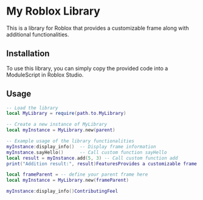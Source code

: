 # My Roblox Library

This is a library for Roblox that provides a customizable frame along with additional functionalities.

## Installation

To use this library, you can simply copy the provided code into a ModuleScript in Roblox Studio.

## Usage

```lua
-- Load the library
local MyLibrary = require(path.to.MyLibrary)

-- Create a new instance of MyLibrary
local myInstance = MyLibrary.new(parent)

-- Example usage of the library functionalities
myInstance:display_info()  -- Display frame information
myInstance.sayHello()      -- Call custom function sayHello
local result = myInstance.add(5, 3) -- Call custom function add
print("Addition result:", result)FeaturesProvides a customizable frame with pre-defined attributes.Additional custom functionalities like sayHello and add.Examplelocal MyLibrary = require(path.to.MyLibrary)

local frameParent = -- define your parent frame here
local myInstance = MyLibrary.new(frameParent)

myInstance:display_info()ContributingFeel
```